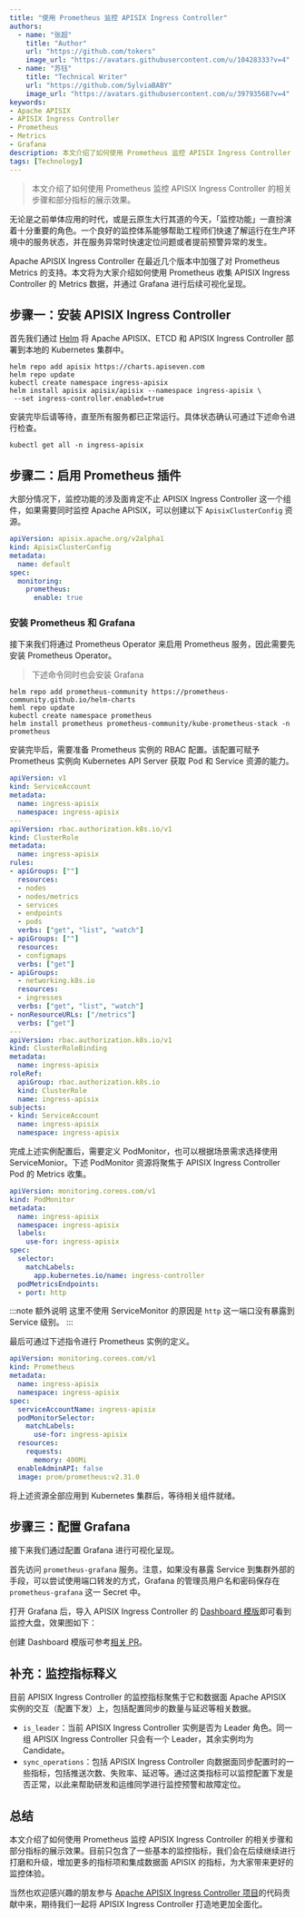 ```yaml
---
title: "使用 Prometheus 监控 APISIX Ingress Controller"
authors:
  - name: "张超"
    title: "Author"
    url: "https://github.com/tokers"
    image_url: "https://avatars.githubusercontent.com/u/10428333?v=4"
  - name: "苏钰"
    title: "Technical Writer"
    url: "https://github.com/SylviaBABY"
    image_url: "https://avatars.githubusercontent.com/u/39793568?v=4"
keywords: 
- Apache APISIX
- APISIX Ingress Controller
- Prometheus
- Metrics
- Grafana
description: 本文介绍了如何使用 Prometheus 监控 APISIX Ingress Controller 的相关步骤和部分指标的展示效果。
tags: [Technology]
---
```


> 本文介绍了如何使用 Prometheus 监控 APISIX Ingress Controller 的相关步骤和部分指标的展示效果。

<!--truncate-->

无论是之前单体应用的时代，或是云原生大行其道的今天，「监控功能」一直扮演着十分重要的角色。一个良好的监控体系能够帮助工程师们快速了解运行在生产环境中的服务状态，并在服务异常时快速定位问题或者提前预警异常的发生。

Apache APISIX Ingress Controller 在最近几个版本中加强了对 Prometheus Metrics 的支持。本文将为大家介绍如何使用 Prometheus 收集 APISIX Ingress Controller 的 Metrics 数据，并通过 Grafana 进行后续可视化呈现。

## 步骤一：安装 APISIX Ingress Controller

首先我们通过 [Helm](https://helm.sh/) 将 Apache APISIX、ETCD 和 APISIX Ingress Controller 部署到本地的 Kubernetes 集群中。

```shell
helm repo add apisix https://charts.apiseven.com
helm repo update
kubectl create namespace ingress-apisix
helm install apisix apisix/apisix --namespace ingress-apisix \
 --set ingress-controller.enabled=true
```

安装完毕后请等待，直至所有服务都已正常运行。具体状态确认可通过下述命令进行检查。

```shell
kubectl get all -n ingress-apisix
```

## 步骤二：启用 Prometheus 插件

大部分情况下，监控功能的涉及面肯定不止 APISIX Ingress Controller 这一个组件，如果需要同时监控 Apache APISIX，可以创建以下 `ApisixClusterConfig` 资源。

```yaml
apiVersion: apisix.apache.org/v2alpha1
kind: ApisixClusterConfig
metadata:
  name: default
spec:
  monitoring:
    prometheus:
      enable: true
```

### 安装 Prometheus 和 Grafana

接下来我们将通过 Prometheus Operator 来启用 Prometheus 服务，因此需要先安装 Prometheus Operator。

> 下述命令同时也会安装 Grafana

```shell
helm repo add prometheus-community https://prometheus-community.github.io/helm-charts
heml repo update
kubectl create namespace prometheus
helm install prometheus prometheus-community/kube-prometheus-stack -n prometheus
```

安装完毕后，需要准备 Prometheus 实例的 RBAC 配置。该配置可赋予 Prometheus 实例向 Kubernetes API Server 获取 Pod 和 Service 资源的能力。

```yaml
apiVersion: v1
kind: ServiceAccount
metadata:
  name: ingress-apisix
  namespace: ingress-apisix
---
apiVersion: rbac.authorization.k8s.io/v1
kind: ClusterRole
metadata:
  name: ingress-apisix
rules:
- apiGroups: [""]
  resources:
  - nodes
  - nodes/metrics
  - services
  - endpoints
  - pods
  verbs: ["get", "list", "watch"]
- apiGroups: [""]
  resources:
  - configmaps
  verbs: ["get"]
- apiGroups:
  - networking.k8s.io
  resources:
  - ingresses
  verbs: ["get", "list", "watch"]
- nonResourceURLs: ["/metrics"]
  verbs: ["get"]
---
apiVersion: rbac.authorization.k8s.io/v1
kind: ClusterRoleBinding
metadata:
  name: ingress-apisix
roleRef:
  apiGroup: rbac.authorization.k8s.io
  kind: ClusterRole
  name: ingress-apisix
subjects:
- kind: ServiceAccount
  name: ingress-apisix
  namespace: ingress-apisix
```

完成上述实例配置后，需要定义 PodMonitor，也可以根据场景需求选择使用 ServiceMonior。下述 PodMonitor 资源将聚焦于 APISIX Ingress Controller Pod 的 Metrics 收集。

```yaml
apiVersion: monitoring.coreos.com/v1
kind: PodMonitor
metadata:
  name: ingress-apisix
  namespace: ingress-apisix
  labels:
    use-for: ingress-apisix
spec:
  selector:
    matchLabels:
      app.kubernetes.io/name: ingress-controller
  podMetricsEndpoints:
  - port: http
```

:::note 额外说明
这里不使用 ServiceMonitor 的原因是 `http` 这一端口没有暴露到 Service 级别。
:::

最后可通过下述指令进行 Prometheus 实例的定义。

```yaml
apiVersion: monitoring.coreos.com/v1
kind: Prometheus
metadata:
  name: ingress-apisix
  namespace: ingress-apisix
spec:
  serviceAccountName: ingress-apisix
  podMonitorSelector:
    matchLabels:
      use-for: ingress-apisix
  resources:
    requests:
      memory: 400Mi
  enableAdminAPI: false
  image: prom/prometheus:v2.31.0
```

将上述资源全部应用到 Kubernetes 集群后，等待相关组件就绪。

## 步骤三：配置 Grafana

接下来我们通过配置 Grafana 进行可视化呈现。

首先访问 `prometheus-grafana` 服务。注意，如果没有暴露 Service 到集群外部的手段，可以尝试使用端口转发的方式，Grafana 的管理员用户名和密码保存在 `prometheus-grafana` 这一 Secret 中。

打开 Grafana 后，导入 APISIX Ingress Controller 的 [Dashboard 模版](https://raw.githubusercontent.com/apache/apisix-ingress-controller/22e548bc267115ccd36aec4200d5399aab565958/docs/assets/other/json/apisix-ingress-controller-grafana.json)即可看到监控大盘，效果图如下：


创建 Dashboard 模版可参考[相关 PR](https://github.com/apache/apisix-ingress-controller/pull/731)。

## 补充：监控指标释义

目前 APISIX Ingress Controller 的监控指标聚焦于它和数据面 Apache APISIX 实例的交互（配置下发）上，包括配置同步的数量与延迟等相关数据。

- `is_leader`：当前 APISIX Ingress Controller 实例是否为 Leader 角色。同一组 APISIX Ingress Controller 只会有一个 Leader，其余实例均为 Candidate。
- `sync_operations`：包括 APISIX Ingress Controller 向数据面同步配置时的一些指标，包括推送次数、失败率、延迟等。通过这类指标可以监控配置下发是否正常，以此来帮助研发和运维同学进行监控预警和故障定位。

## 总结

本文介绍了如何使用 Prometheus 监控 APISIX Ingress Controller 的相关步骤和部分指标的展示效果。目前只包含了一些基本的监控指标，我们会在后续继续进行打磨和升级，增加更多的指标项和集成数据面 APISIX 的指标，为大家带来更好的监控体验。

当然也欢迎感兴趣的朋友参与 [Apache APISIX Ingress Controller 项目](https://github.com/apache/apisix-ingress-controller)的代码贡献中来，期待我们一起将 APISIX Ingress Controller 打造地更加全面化。
